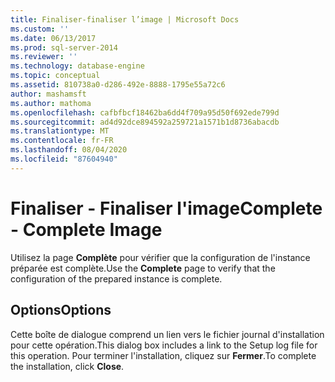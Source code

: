 ```yaml
---
title: Finaliser-finaliser l’image | Microsoft Docs
ms.custom: ''
ms.date: 06/13/2017
ms.prod: sql-server-2014
ms.reviewer: ''
ms.technology: database-engine
ms.topic: conceptual
ms.assetid: 810738a0-d286-492e-8888-1795e55a72c6
author: mashamsft
ms.author: mathoma
ms.openlocfilehash: cafbfbcf18462ba6dd4f709a95d50f692ede799d
ms.sourcegitcommit: ad4d92dce894592a259721a1571b1d8736abacdb
ms.translationtype: MT
ms.contentlocale: fr-FR
ms.lasthandoff: 08/04/2020
ms.locfileid: "87604940"
---
```

# <a name="complete---complete-image"></a><span data-ttu-id="95ae6-102">Finaliser - Finaliser l'image</span><span class="sxs-lookup"><span data-stu-id="95ae6-102">Complete - Complete Image</span></span>
  <span data-ttu-id="95ae6-103">Utilisez la page **Complète** pour vérifier que la configuration de l'instance préparée est complète.</span><span class="sxs-lookup"><span data-stu-id="95ae6-103">Use the **Complete** page to verify that the configuration of the prepared instance is complete.</span></span>  
  
## <a name="options"></a><span data-ttu-id="95ae6-104">Options</span><span class="sxs-lookup"><span data-stu-id="95ae6-104">Options</span></span>  
 <span data-ttu-id="95ae6-105">Cette boîte de dialogue comprend un lien vers le fichier journal d'installation pour cette opération.</span><span class="sxs-lookup"><span data-stu-id="95ae6-105">This dialog box includes a link to the Setup log file for this operation.</span></span> <span data-ttu-id="95ae6-106">Pour terminer l'installation, cliquez sur **Fermer**.</span><span class="sxs-lookup"><span data-stu-id="95ae6-106">To complete the installation, click **Close**.</span></span>  
  
  
